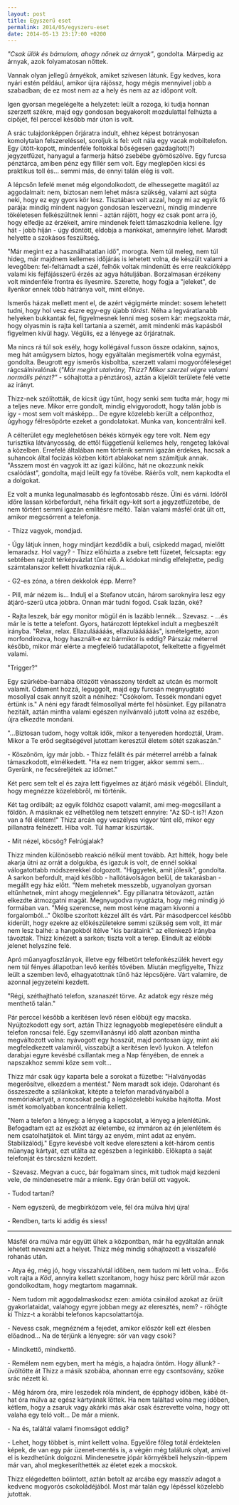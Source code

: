 ```yaml
---
layout: post
title: Egyszerű eset
permalink: 2014/05/egyszeru-eset
date: 2014-05-13 23:17:00 +0200
---
```


*"Csak ülök és bámulom, ahogy nőnek az árnyak"*, gondolta. Márpedig az árnyak, azok folyamatosan nőttek.

Vannak olyan jellegű árnyékok, amiket szívesen látunk. Egy kedves, kora nyári estén például, amikor újra rájössz, hogy mégis mennyivel jobb a szabadban; de ez most nem az a hely és nem az az időpont volt.

Igen gyorsan megelégelte a helyzetet: leült a rozoga, ki tudja honnan szerzett székre, majd egy gondosan begyakorolt mozdulattal felhúzta a cipőjét, fél perccel később már úton is volt.

A srác tulajdonképpen őrjáratra indult, ehhez képest botrányosan komolytalan felszereléssel, soroljuk is fel: volt nála egy vacak mobiltelefon. Egy ütött-kopott, mindenféle foltokkal bőségesen gazdagított(?) jegyzetfüzet, hanyagul a farmerja hátsó zsebébe gyömöszölve. Egy furcsa pénztárca, amiben pénz egy fillér sem volt. Egy meglepően kicsi és praktikus toll és... semmi más, de ennyi talán elég is volt.

A lépcsőn lefelé menet még elgondolkodott, de elhessegette magától az aggodalmait: nem, biztosan nem lehet másra szükség, valami azt súgta neki, hogy ez egy gyors kör lesz. Tisztában volt azzal, hogy mi az egyik fő parája: mindig mindent nagyon gondosan leszervezni, mindig mindenre tökéletesen felkészültnek lenni - aztán rájött, hogy ez csak pont arra jó, hogy elfedje az érzékeit, amire mindenek felett támaszkodnia kellene. Így hát - jobb híján - úgy döntött, eldobja a mankókat, amennyire lehet. Maradt helyette a szokásos feszültség.

"Már megint ez a használhatatlan idő", morogta. Nem túl meleg, nem túl hideg, már majdnem kellemes időjárás is lehetett volna, de készült valami a levegőben: fel-feltámadt a szél, felhők voltak mindenütt és erre reakcióképp valami kis fejfájásszerű érzés az agya hátuljában. Borzalmasan érzékeny volt mindenféle frontra és ilyesmire. Szerette, hogy fogja a "jeleket", de ilyenkor ennek több hátránya volt, mint előnye.

Ismerős házak mellett ment el, de azért végigmérte mindet: sosem lehetett tudni, hogy hol vesz észre egy-egy újabb *törést*. Néha a legváratlanabb helyeken bukkantak fel, figyelmesnek lenni meg sosem kár: megszokta már, hogy olyasmin is rajta kell tartania a szemét, amit mindenki más kapásból figyelmen kívül hagy. Végülis, ez a lényege az őrjáratnak. 

Ma nincs rá túl sok esély, hogy kollégával fusson össze odakinn, sajnos, meg hát amúgysem biztos, hogy egyáltalán megismerték volna egymást, gondolta. Beugrott egy ismerős kisboltba, szerzett valami mogyoróféleséget rágcsálnivalónak (*"Már megint utalvány, Thizz? Mikor szerzel végre valami normális pénzt?"* - sóhajtotta a pénztáros), aztán a kijelölt területe felé vette az irányt.

Thizz-nek szólították, de kicsit úgy tűnt, hogy senki sem tudta már, hogy mi a teljes neve. Mikor erre gondolt, mindig elvigyorodott, hogy talán jobb is így - most sem volt másképp... De egyre közelebb került a célponthoz, úgyhogy félresöpörte ezeket a gondolatokat. Munka van, koncentrálni kell.

A célterület egy meglehetősen békés környék egy tere volt. Nem egy turisztika látványosság, de ettől függetlenül kellemes hely, rengeteg lakóval a közelben. Errefelé általában nem történik semmi igazán érdekes, hacsak a suhancok által focizás közben kitört ablakokat nem számítjuk annak. "Asszem most én vagyok itt az igazi különc, hát ne okozzunk nekik csalódást", gondolta, majd leült egy fa tövébe. Ráérős volt, nem kapkodta el a dolgokat. 

Ez volt a munka legunalmasabb és legfontosabb része. Ülni és várni. Időről időre lassan körbefordult, néha firkált egy-két sort a jegyzetfüzetébe, de nem történt semmi igazán említésre méltó. Talán valami másfél órát ült ott, amikor megcsörrent a telefonja.

\- Thizz vagyok, mondjad.

\- Úgy látjuk innen, hogy mindjárt kezdődik a buli, csipkedd magad, mielőtt lemaradsz. Hol vagy? - Thizz előhúzta a zsebre tett füzetet, felcsapta: egy sebtében rajzolt térképvázlat tűnt elő. A kódokat mindig elfelejtette, pedig számtalanszor kellett hivatkoznia rájuk...

\- G2-es zóna, a téren dekkolok épp. Merre?

\- Pill, már nézem is... Indulj el a Stefanov utcán, három saroknyira lesz egy átjáró-szerű utca jobbra. Onnan már tudni fogod. Csak lazán, oké?

\- Rajta leszek, bár egy monitor mögül én is lazább lennék... Szevasz. - ...és már le is tette a telefont. Gyors, határozott léptekkel indult a megbeszélt irányba. "Relax, relax. Ellazulááááás, ellazuláááááás", ismételgette, azon morfondírozva, hogy használt-e ez bármikor is eddig? Párszáz méterrel később, mikor már elérte a megfelelő tudatállapotot, felkeltette a figyelmét valami.

"Trigger?"

Egy szürkébe-barnába öltözött vénasszony térdelt az utcán és mormolt valamit. Odament hozzá, leguggolt, majd egy furcsán megnyugtató mosollyal csak annyit szólt a nénihez: "Csókolom. Tessék mondani egyet értünk is." A néni egy fáradt félmosollyal mérte fel hősünket. Egy pillanatra hezitált, aztán mintha valami egészen nyilvánvaló jutott volna az eszébe, újra elkezdte mondani.

"...Biztosan tudom, hogy voltak idők, mikor a tenyereden hordoztál, Uram. 
Mikor a Te erőd segítségével jutottam keresztül életem sötét szakaszán."

\- Köszönöm, így már jobb. - Thizz felállt és pár méterrel arrébb a falnak támaszkodott, elmélkedett. "Ha ez nem trigger, akkor semmi sem... Gyerünk, ne fecséreljétek az időmet." 

Két perc sem telt el és zajra lett figyelmes az átjáró másik végéből. Elindult, hogy megnézze közelebbről, mi történik.

Két tag ordibált; az egyik földhöz csapott valamit, ami meg-megcsillant a földön. A másiknak ez vélhetőleg nem tetszett ennyire: "Az SD-t is?! Azon van a fél életem!" Thizz arcán egy veszélyes vigyor tűnt elő, mikor egy pillanatra felnézett. Hiba volt. Túl hamar kiszúrták.

\- Mit nézel, köcsög? Felrúgjalak?

Thizz minden különösebb reakció nélkül ment tovább. Azt hitték, hogy bele akarja ütni az orrát a dolgukba, és igazuk is volt, de ennél sokkal válogatottabb módszerekkel dolgozott. "Higgyetek, amit jólesik", gondolta. A sarkon befordult, majd később - hallótávolságon belül, de takarásban - megállt egy ház előtt. "Nem mehetek messzebb, ugyanolyan gyorsan eltűnhetnek, mint ahogy megjelennek". Egy pillanatra tétovázott, aztán elkezdte átmozgatni magát. Megnyugodva nyugtázta, hogy még mindig jó formában van. "Még szerencse, nem most kéne magam kivonni a forgalomból..." Ökölbe szorított kézzel állt és várt. Pár másodperccel később kiderült, hogy ezekre az előkészületekre semmi szükség sem volt, itt már nem lesz balhé: a hangokból ítélve "kis barátaink" az ellenkező irányba távoztak. Thizz kinézett a sarkon; tiszta volt a terep. Elindult az előbbi jelenet helyszíne felé.

Apró műanyagfoszlányok, illetve egy félbetört telefonkészülék hevert egy nem túl fényes állapotban levő kerítés tövében. Miután megfigyelte, Thizz leült a szemben levő, elhagyatottnak tűnő ház lépcsőjére. Várt valamire, de azonnal jegyzetelni kezdett.

"Régi, széthajtható telefon, szanaszét törve. Az adatok egy része még menthető talán."

Pár perccel később a kerítésen levő résen előbújt egy macska. Nyújtozkodott egy sort, aztán Thizz legnagyobb meglepetésére elindult a telefon roncsai felé. Egy szemvillanásnyi idő alatt azonban mintha megváltozott volna: nyávogott egy hosszút, majd pontosan úgy, mint aki megfeledkezett valamiről, visszabújt a kerítésen levő lyukon. A telefon darabjai egyre kevésbé csillantak meg a Nap fényében, de ennek a napszakhoz semmi köze sem volt...

Thizz már csak úgy kaparta bele a sorokat a füzetbe: "Halványodás megerősítve, elkezdem a mentést." Nem maradt sok ideje. Odarohant és összeszedte a szilánkokat, kitépte a telefon maradványaiból a memóriakártyát, a roncsokat pedig a legközelebbi kukába hajította. Most ismét komolyabban koncentrálnia kellett.

"Nem a telefon a lényeg: a lényeg a kapcsolat, a lényeg a jelenlétünk. Befogadtam ezt az eszközt az életembe, ez immáron az én jelenlétem és nem csatolhatjátok el. Mint tárgy az enyém, mint adat az enyém. Stabilizálódj." Egyre kevésbé volt kedve elereszteni a két-három centis műanyag kártyát, ezt utálta az egészben a leginkább. Előkapta a saját telefonját és tárcsázni kezdett.

\- Szevasz. Megvan a cucc, bár fogalmam sincs, mit tudtok majd kezdeni vele, de mindenesetre már a mienk. Egy órán belül ott vagyok.

\- Tudod tartani?

\- Nem egyszerű, de megbirkózom vele, fél óra múlva hívj újra!

\- Rendben, tarts ki addig és siess!

---

Másfél óra múlva már együtt ültek a központban, már ha egyáltalán annak lehetett nevezni azt a helyet. Thizz még mindig sóhajtozott a visszafelé rohanás után.

\- Atya ég, még jó, hogy visszahívtál időben, nem tudom mi lett volna... Erős volt rajta a *Köd*, annyira kellett szorítanom, hogy húsz perc körül már azon gondolkodtam, hogy megtartom magamnak.

\- Nem tudom mit aggodalmaskodsz ezen: amióta csinálod azokat az őrült gyakorlataidat, valahogy egyre jobban megy az eleresztés, nem? - röhögte ki Thizz-t a korábbi telefonos kapcsolattartója.

\- Nevess csak, megnézném a fejedet, amikor először kell ezt élesben előadnod... Na de térjünk a lényegre: sör van vagy csoki?

\- Mindkettő, mindkettő.

\- Remélem nem egyben, mert ha mégis, a hajadra öntöm. Hogy állunk? - üvöltötte át Thizz a másik szobába, ahonnan erre egy csontsovány, szőke srác nézett ki.

\- Még három óra, mire leszedek róla mindent, de épphogy időben, kábé öt-hat óra múlva az egész kártyának lőttek. Ha nem találtad volna meg időben, kétlem, hogy a zsaruk vagy akárki más akár csak észrevette volna, hogy ott valaha egy teló volt... De már a mienk.

\- Na és, találtál valami finomságot eddig?

\- Lehet, hogy többet is, mint kellett volna. Egyelőre főleg totál érdektelen képek, de van egy pár üzenet-mentés is, a végén még találunk olyat, amivel el is kezdhetünk dolgozni. Mindenesetre jópár környékbeli helyszín-tippem már van, ahol megkeseríthették az életet ezek a mocskok.

Thizz elégedetten bólintott, aztán betolt az arcába egy masszív adagot a kedvenc mogyorós csokoládéjából. Most már talán egy lépéssel közelebb jutottak.

